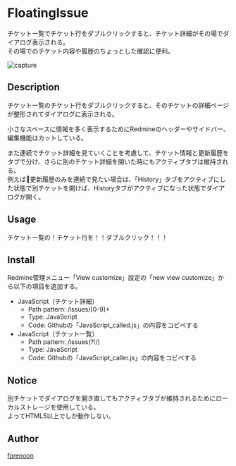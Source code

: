 FloatingIssue
====

チケット一覧でチケット行をダブルクリックすると、チケット詳細がその場でダイアログ表示される。  
その場でのチケット内容や履歴のちょっとした確認に便利。

![capture](https://github.com/forenoon/ViewCustomizeRecipe/blob/HistoricalAtom/FloatingIssue/screenshots/capture.gif?raw=true "Capture")

## Description

チケット一覧のチケット行をダブルクリックすると、そのチケットの詳細ページが整形されてダイアログに表示される。

小さなスペースに情報を多く表示するためにRedmineのヘッダーやサイドバー、編集機能はカットしている。

また連続でチケット詳細を見ていくことを考慮して、チケット情報と更新履歴をタブで分け、さらに別のチケット詳細を開いた時にもアクティブタブは維持される。  
例えば更新履歴のみを連続で見たい場合は、「History」タブをアクティブにした状態で別チケットを開けば、Historyタブがアクティブになった状態でダイアログが開く。

## Usage

チケット一覧の！チケット行を！！ダブルクリック！！！

## Install

Redmine管理メニュー「View customize」設定の「new view customize」から以下の項目を追加する。

* JavaScript（チケット詳細）
    * Path pattern: /issues/[0-9]+
    * Type: JavaScript
    * Code: Githubの「JavaScript_called.js」の内容をコピペする
* JavaScript（チケット一覧）
    * Path pattern: /issues(?!/)
    * Type: JavaScript
    * Code: Githubの「JavaScript_caller.js」の内容をコピペする

## Notice

別チケットでダイアログを開き直してもアクティブタブが維持されるためにローカルストレージを使用している。  
よってHTML5以上でしか動作しない。

## Author

[forenoon](https://github.com/forenoon)